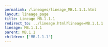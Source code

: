 ```yaml
---
permalink: /lineages/lineage_MB.1.1.1.html
layout: lineage_page
title: Lineage MB.1.1.1
redirect_to: ../lineage.html?lineage=MB.1.1.1
lineage: MB.1.1.1
parent: MB.1.1
children: ['MB.1.1.1']
---
```

